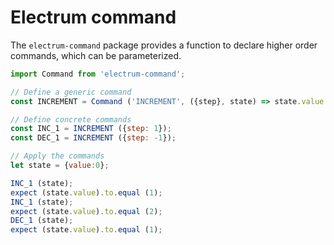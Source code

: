 # Electrum command

The `electrum-command` package provides a function to declare higher order
commands, which can be parameterized.

```javascript
import Command from 'electrum-command';

// Define a generic command
const INCREMENT = Command ('INCREMENT', ({step}, state) => state.value += step);

// Define concrete commands
const INC_1 = INCREMENT ({step: 1});
const DEC_1 = INCREMENT ({step: -1});

// Apply the commands
let state = {value:0};

INC_1 (state);
expect (state.value).to.equal (1);
INC_1 (state);
expect (state.value).to.equal (2);
DEC_1 (state);
expect (state.value).to.equal (1);
```
